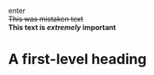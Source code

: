 enter<br>
~~This was mistaken text~~<br>
**This text is _extremely_ important**<br>
# A first-level heading
